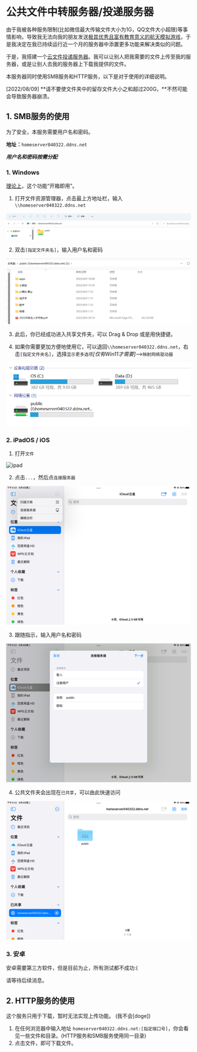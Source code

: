 # 公共文件中转服务器/投递服务器

由于我被各种服务限制(比如微信最大传输文件大小为1G，QQ文件大小超限)等事情影响，导致我无法向我的朋友发送[极其优秀且富有教育意义的航天模拟游戏](https://ap1028.github.io/ProjectNebula#ksp)，于是我决定在我已持续运行近一个月的服务器中添置更多功能来解决类似的问题。

于是，我搭建一个<u>云文件投递服务器</u>。我可以让别人把我需要的文件上传至我的服务器，或是让别人去我的服务器上下载我提供的文件。

本服务器同时使用SMB服务和HTTP服务，以下是对于使用的详细说明。

[2022/08/09]	**请不要使文件夹中的留存文件大小之和超过200G，**不然可能会导致服务器崩溃。

## 1. SMB服务的使用

为了安全，本服务需要用户名和密码。

**地址：**```homeserver040322.ddns.net```

***用户名和密码按需分配***

### 1. Windows

<u>理论上</u>，这个功能“开箱即用”。

1. 打开文件资源管理器，点击最上方地址栏，输入```\\homeserver040322.ddns.net```

![Input](.\Input.png)

2. 双击```[指定文件夹名]```，输入用户名和密码

![Display](.\Display.png)

3. 此后，你已经成功进入共享文件夹，可以 Drag & Drop 或是用快捷键。

4. 如果你需要更加方便地使用它，可以退回```\\homeserver040322.ddns.net```，右击```[指定文件夹名]```，选择```显示更多选项```*[仅有Win11才需要]*-->```映射网络驱动器```

![WebDrive](.\WebDrive.png)

### 2. iPadOS / iOS

1. 打开```文件```

![ipad](.\ipad.png)

2. 点击```...```，然后点```连接服务器```

![select](.\select.png)

3. 跟随指示，输入用户名和密码

![ipadpasswd](.\ipadpasswd.png)

4. 公共文件夹会出现在```已共享```，可以由此快速访问

![ipadfinal](.\ipadfinal.png)

### 3. 安卓

安卓需要第三方软件，但是目前为止，所有测试都不成功:(

请等待后续消息。

## 2. HTTP服务的使用

这个服务只用于下载，暂时无法实现上传功能。 (我不会[doge])

1. 在任何浏览器中输入地址 ```homeserver040322.ddns.net:[指定端口号]```，你会看见一些文件和目录。(HTTP服务和SMB服务使用同一目录)
2. 点击文件，即可下载文件。